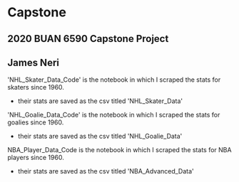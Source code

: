 # Capstone
## 2020 BUAN 6590 Capstone Project
## James Neri

'NHL_Skater_Data_Code' is the notebook in which I scraped the stats for skaters since 1960.
- their stats are saved as the csv titled 'NHL_Skater_Data'

'NHL_Goalie_Data_Code' is the notebook in which I scraped the stats for goalies since 1960.
- their stats are saved as the csv titled 'NHL_Goalie_Data'

NBA_Player_Data_Code is the notebook in which I scraped the stats for NBA players since 1960.
- their stats are saved as the csv titled 'NBA_Advanced_Data'